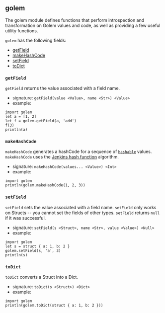 
## golem

The golem module defines functions that perform introspection and transformation
on Golem values and code, as well as providing a few useful utility functions.

`golem` has the following fields:

* [getField](#getfield)
* [makeHashCode](#makehashcode)
* [setField](#setfield)
* [toDict](#todict)

### `getField`

`getField` returns the value associated with a field name.

* signature: `getField(value <Value>, name <Str>) <Value>`
* example:

```
import golem
let a = [1, 2]
let f = golem.getField(a, 'add')
f(3)
println(a)
```

### `makeHashCode`

`makeHashCode` generates a hashCode for a sequence of
[`hashable`](interfaces.html#hashable) values. `makeHashCode` uses the
[Jenkins hash function](https://en.wikipedia.org/wiki/Jenkins_hash_function)
algorithm.

* signature: `makeHashCode(values... <Value>) <Int>`
* example:

```
import golem
println(golem.makeHashCode(1, 2, 3))
```

### `setField`

`setField` sets the value associated with a field name. `setField` only works
on Structs -- you cannot set the fields of other types. `setField` returns `null`
if it was successful.

* signature: `setField(s <Struct>, name <Str>, value <Value>) <Null>`
* example:

```
import golem
let s = struct { a: 1, b: 2 }
golem.setField(s, 'a', 3)
println(s)
```

### `toDict`

`toDict` converts a Struct into a Dict.

* signature: `toDict(s <Struct>) <Dict>`
* example:

```
import golem
println(golem.toDict(struct { a: 1, b: 2 }))
```

